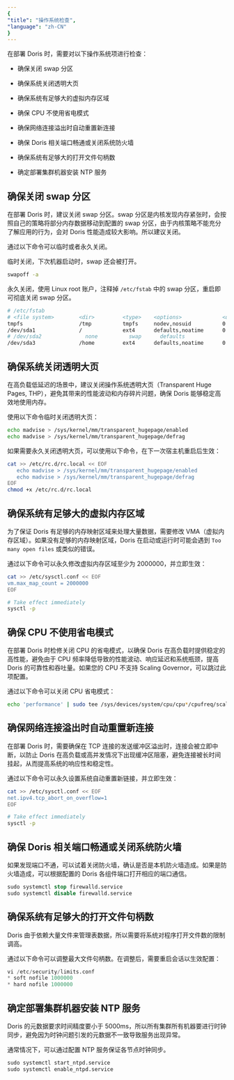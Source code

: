 ```yaml
---
{
"title": "操作系统检查",
"language": "zh-CN"
}
---
```


<!--
Licensed to the Apache Software Foundation (ASF) under one
or more contributor license agreements.  See the NOTICE file
distributed with this work for additional information
regarding copyright ownership.  The ASF licenses this file
to you under the Apache License, Version 2.0 (the
"License"); you may not use this file except in compliance
with the License.  You may obtain a copy of the License at

  http://www.apache.org/licenses/LICENSE-2.0

Unless required by applicable law or agreed to in writing,
software distributed under the License is distributed on an
"AS IS" BASIS, WITHOUT WARRANTIES OR CONDITIONS OF ANY
KIND, either express or implied.  See the License for the
specific language governing permissions and limitations
under the License.
-->

在部署 Doris 时，需要对以下操作系统项进行检查：

- 确保关闭 swap 分区
  
- 确保系统关闭透明大页
  
- 确保系统有足够大的虚拟内存区域
  
- 确保 CPU 不使用省电模式
  
- 确保网络连接溢出时自动重置新连接
    
- 确保 Doris 相关端口畅通或关闭系统防火墙
  
- 确保系统有足够大的打开文件句柄数
  
- 确定部署集群机器安装 NTP 服务

## 确保关闭 swap 分区

在部署 Doris 时，建议关闭 swap 分区。swap 分区是内核发现内存紧张时，会按照自己的策略将部分内存数据移动到配置的 swap 分区，由于内核策略不能充分了解应用的行为，会对 Doris 性能造成较大影响。所以建议关闭。

通过以下命令可以临时或者永久关闭。

临时关闭，下次机器启动时，swap 还会被打开。

```bash
swapoff -a
```

永久关闭，使用 Linux root 账户，注释掉 `/etc/fstab` 中的 swap 分区，重启即可彻底关闭 swap 分区。

```bash
# /etc/fstab
# <file system>        <dir>         <type>    <options>             <dump> <pass>
tmpfs                  /tmp          tmpfs     nodev,nosuid          0      0
/dev/sda1              /             ext4      defaults,noatime      0      1
# /dev/sda2              none          swap      defaults              0      0
/dev/sda3              /home         ext4      defaults,noatime      0      2
```

## 确保系统关闭透明大页

在高负载低延迟的场景中，建议关闭操作系统透明大页（Transparent Huge Pages, THP），避免其带来的性能波动和内存碎片问题，确保 Doris 能够稳定高效地使用内存。

使用以下命令临时关闭透明大页：

```bash
echo madvise > /sys/kernel/mm/transparent_hugepage/enabled
echo madvise > /sys/kernel/mm/transparent_hugepage/defrag
```

如果需要永久关闭透明大页，可以使用以下命令，在下一次宿主机重启后生效：

```bash
cat >> /etc/rc.d/rc.local << EOF
   echo madvise > /sys/kernel/mm/transparent_hugepage/enabled
   echo madvise > /sys/kernel/mm/transparent_hugepage/defrag
EOF
chmod +x /etc/rc.d/rc.local
```

## 确保系统有足够大的虚拟内存区域

为了保证 Doris 有足够的内存映射区域来处理大量数据，需要修改 VMA（虚拟内存区域）。如果没有足够的内存映射区域，Doris 在启动或运行时可能会遇到 `Too many open files` 或类似的错误。

通过以下命令可以永久修改虚拟内存区域至少为 2000000，并立即生效：

```bash
cat >> /etc/sysctl.conf << EOF
vm.max_map_count = 2000000
EOF

# Take effect immediately
sysctl -p
```

## 确保 CPU 不使用省电模式

在部署 Doris 时检修关闭 CPU 的省电模式，以确保 Doris 在高负载时提供稳定的高性能，避免由于 CPU 频率降低导致的性能波动、响应延迟和系统瓶颈，提高 Doris 的可靠性和吞吐量。如果您的 CPU 不支持 Scaling Governor，可以跳过此项配置。

通过以下命令可以关闭 CPU 省电模式：

```bash
echo 'performance' | sudo tee /sys/devices/system/cpu/cpu*/cpufreq/scaling_governor
```

## 确保网络连接溢出时自动重置新连接

在部署 Doris 时，需要确保在 TCP 连接的发送缓冲区溢出时，连接会被立即中断，以防止 Doris 在高负载或高并发情况下出现缓冲区阻塞，避免连接被长时间挂起，从而提高系统的响应性和稳定性。

通过以下命令可以永久设置系统自动重置新链接，并立即生效：

```bash
cat >> /etc/sysctl.conf << EOF
net.ipv4.tcp_abort_on_overflow=1
EOF

# Take effect immediately
sysctl -p
```

## 确保 Doris 相关端口畅通或关闭系统防火墙

如果发现端口不通，可以试着关闭防火墙，确认是否是本机防火墙造成。如果是防火墙造成，可以根据配置的 Doris 各组件端口打开相应的端口通信。

```sql
sudo systemctl stop firewalld.service
sudo systemctl disable firewalld.service
```

## 确保系统有足够大的打开文件句柄数

Doris 由于依赖大量文件来管理表数据，所以需要将系统对程序打开文件数的限制调高。

通过以下命令可以调整最大文件句柄数。在调整后，需要重启会话以生效配置：

```sql
vi /etc/security/limits.conf 
* soft nofile 1000000
* hard nofile 1000000
```

## 确定部署集群机器安装 NTP 服务

Doris 的元数据要求时间精度要小于 5000ms，所以所有集群所有机器要进行时钟同步，避免因为时钟问题引发的元数据不一致导致服务出现异常。

通常情况下，可以通过配置 NTP 服务保证各节点时钟同步。

```sql
sudo systemctl start_ntpd.service
sudo systemctl enable_ntpd.service
```
